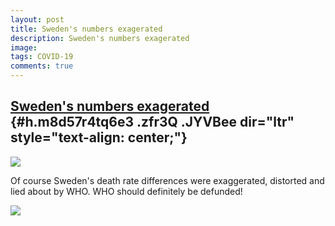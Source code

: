 ```yaml
---
layout: post
title: Sweden's numbers exagerated
description: Sweden's numbers exagerated
image: 
tags: COVID-19
comments: true
---
```


[Sweden's numbers exagerated](https://www.google.com/url?q=https%3A%2F%2Fwww.bloomberg.com%2Fnews%2Farticles%2F2020-06-26%2Fsweden-s-covid-expert-says-who-made-total-mistake-in-new-list&sa=D&sntz=1&usg=AFQjCNGuuiiMFdkZMwZExOQmGZGBZ5DFsQ) {#h.m8d57r4tq6e3 .zfr3Q .JYVBee dir="ltr" style="text-align: center;"}
---------------------------------------------------------------------------------------------------------------------------------------------------------------------------------------------------------------------------------------------

[![](https://lh4.googleusercontent.com/yNwQApQ80YYtxPg86cgyccl1hJLtaEs0oTZCNDC036U5f1Y-zIT5lsRJgEI_kJmcS5XpEc8U_VX7WGqBkiBSTar9jbiKaCaGLduAgkIlGvqdw24nGZ4=w1280)](https://www.google.com/url?q=https%3A%2F%2Fredcap.med.usc.edu%2Fsurveys%2F%3Fs%3DJ7KEL4YTKT&sa=D&sntz=1&usg=AFQjCNGgmJPVlIxKzdq9Pd16K5HC0kstRQ)

Of course Sweden's death rate differences were exaggerated, distorted
and lied about by WHO. WHO should definitely be defunded!

![](https://lh6.googleusercontent.com/rN3_ZPJe8OidMjvSrbYecE0r3ji9BTEaKzHQ42Hml6gHTlGmvregKspE1EJUXnq7f20k1tWiJzs_q2_JooCOQ4d_8V2pCquxxrvk1pDo3QjOx5Svizg=w1280)
